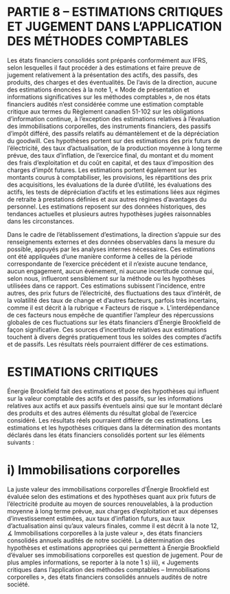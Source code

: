 # PARTIE 8 – ESTIMATIONS CRITIQUES ET JUGEMENT DANS L’APPLICATION DES MÉTHODES COMPTABLES

Les états financiers consolidés sont préparés conformément aux IFRS, selon lesquelles il faut procéder à des estimations et faire preuve de jugement relativement à la présentation des actifs, des passifs, des produits, des charges et des éventualités. De l’avis de la direction, aucune des estimations énoncées à la note 1, « Mode de présentation et informations significatives sur les méthodes comptables », de nos états financiers audités n’est considérée comme une estimation comptable critique aux termes du Règlement canadien 51-102 sur les obligations d’information continue, à l’exception des estimations relatives à l’évaluation des immobilisations corporelles, des instruments financiers, des passifs d’impôt différé, des passifs relatifs au démantèlement et de la dépréciation du goodwill. Ces hypothèses portent sur des estimations des prix futurs de l’électricité, des taux d’actualisation, de la production moyenne à long terme prévue, des taux d’inflation, de l’exercice final, du montant et du moment des frais d’exploitation et du coût en capital, et des taux d’imposition des charges d’impôt futures. Les estimations portent également sur les montants courus à comptabiliser, les provisions, les répartitions des prix des acquisitions, les évaluations de la durée d’utilité, les évaluations des actifs, les tests de dépréciation d’actifs et les estimations liées aux régimes de retraite à prestations définies et aux autres régimes d’avantages du personnel. Les estimations reposent sur des données historiques, des tendances actuelles et plusieurs autres hypothèses jugées raisonnables dans les circonstances.

Dans le cadre de l’établissement d’estimations, la direction s’appuie sur des renseignements externes et des données observables dans la mesure du possible, appuyés par les analyses internes nécessaires. Ces estimations ont été appliquées d’une manière conforme à celles de la période correspondante de l’exercice précédent et il n’existe aucune tendance, aucun engagement, aucun événement, ni aucune incertitude connue qui, selon nous, influeront sensiblement sur la méthode ou les hypothèses utilisées dans ce rapport. Ces estimations subissent l’incidence, entre autres, des prix futurs de l’électricité, des fluctuations des taux d’intérêt, de la volatilité des taux de change et d’autres facteurs, parfois très incertains, comme il est décrit à la rubrique « Facteurs de risque ». L’interdépendance de ces facteurs nous empêche de quantifier l’ampleur des répercussions globales de ces fluctuations sur les états financiers d’Énergie Brookfield de façon significative. Ces sources d’incertitude relatives aux estimations touchent à divers degrés pratiquement tous les soldes des comptes d’actifs et de passifs. Les résultats réels pourraient différer de ces estimations.

# ESTIMATIONS CRITIQUES

Énergie Brookfield fait des estimations et pose des hypothèses qui influent sur la valeur comptable des actifs et des passifs, sur les informations relatives aux actifs et aux passifs éventuels ainsi que sur le montant déclaré des produits et des autres éléments du résultat global de l’exercice considéré. Les résultats réels pourraient différer de ces estimations. Les estimations et les hypothèses critiques dans la détermination des montants déclarés dans les états financiers consolidés portent sur les éléments suivants :

# i) Immobilisations corporelles

La juste valeur des immobilisations corporelles d’Énergie Brookfield est évaluée selon des estimations et des hypothèses quant aux prix futurs de l’électricité produite au moyen de sources renouvelables, à la production moyenne à long terme prévue, aux charges d’exploitation et aux dépenses d’investissement estimées, aux taux d’inflation futurs, aux taux d’actualisation ainsi qu’aux valeurs finales, comme il est décrit à la note 12, $\measuredangle$ Immobilisations corporelles à la juste valeur », des états financiers consolidés annuels audités de notre société. La détermination des hypothèses et estimations appropriées qui permettent à Énergie Brookfield d’évaluer ses immobilisations corporelles est question de jugement. Pour de plus amples informations, se reporter à la note 1 s) iii), « Jugements critiques dans l’application des méthodes comptables – Immobilisations corporelles », des états financiers consolidés annuels audités de notre société.